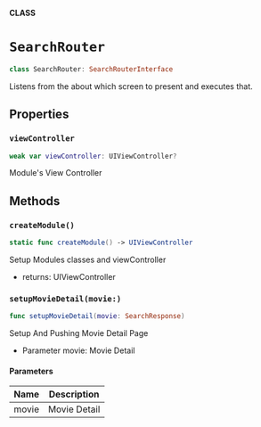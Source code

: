 **CLASS**

# `SearchRouter`

```swift
class SearchRouter: SearchRouterInterface
```

Listens from the about which screen to present and executes that.

## Properties
### `viewController`

```swift
weak var viewController: UIViewController?
```

Module's View Controller

## Methods
### `createModule()`

```swift
static func createModule() -> UIViewController
```

Setup Modules classes and viewController
- returns: UIViewController

### `setupMovieDetail(movie:)`

```swift
func setupMovieDetail(movie: SearchResponse)
```

Setup And Pushing Movie Detail Page
- Parameter movie: Movie Detail

#### Parameters

| Name | Description |
| ---- | ----------- |
| movie | Movie Detail |